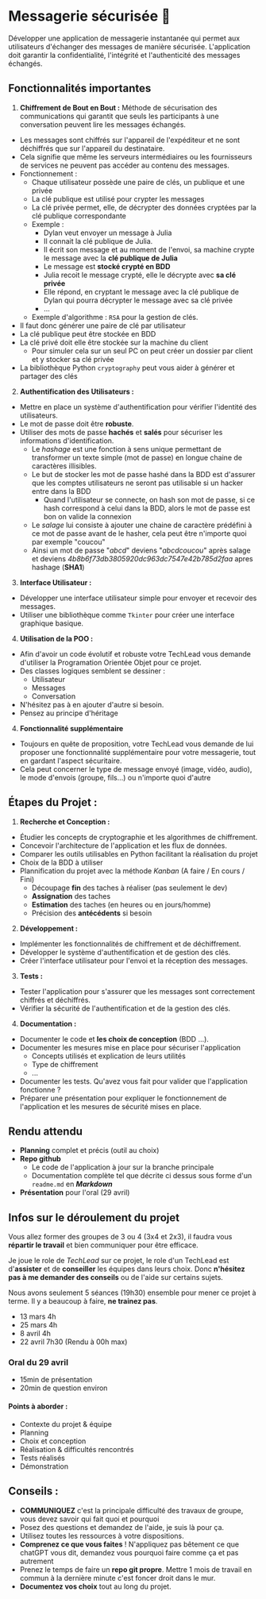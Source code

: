 # Messagerie sécurisée 🔐

Développer une application de messagerie instantanée qui permet aux utilisateurs d'échanger des messages de manière sécurisée. L'application doit garantir la confidentialité, l'intégrité et l'authenticité des messages échangés.

## Fonctionnalités importantes

1. **Chiffrement de Bout en Bout :**
   Méthode de sécurisation des communications qui garantit que seuls les participants à une conversation peuvent lire les messages échangés.

- Les messages sont chiffrés sur l'appareil de l'expéditeur et ne sont déchiffrés que sur l'appareil du destinataire.
- Cela signifie que même les serveurs intermédiaires ou les fournisseurs de services ne peuvent pas accéder au contenu des messages.
- Fonctionnement :
  - Chaque utilisateur possède une paire de clés, un publique et une privée
  - La clé publique est utilisé pour crypter les messages
  - La clé privée permet, elle, de décrypter des données cryptées par la clé publique correspondante
  - Exemple :
    - Dylan veut envoyer un message à Julia
    - Il connait la clé publique de Julia.
    - Il écrit son message et au moment de l'envoi, sa machine crypte le message avec la **clé publique de Julia**
    - Le message est **stocké crypté en BDD**
    - Julia recoit le message crypté, elle le décrypte avec **sa clé privée**
    - Elle répond, en cryptant le message avec la clé publique de Dylan qui pourra décrypter le message avec sa clé privée
    - ...
  - Exemple d'algorithme : `RSA` pour la gestion de clés.
- Il faut donc générer une paire de clé par utilisateur
- La clé publique peut être stockée en BDD
- La clé privé doit elle être stockée sur la machine du client
  - Pour simuler cela sur un seul PC on peut créer un dossier par client et y stocker sa clé privée
- La bibliothèque Python `cryptography` peut vous aider à générer et partager des clés



2. **Authentification des Utilisateurs :**

- Mettre en place un système d'authentification pour vérifier l'identité des utilisateurs.
- Le mot de passe doit être **robuste**.
- Utiliser des mots de passe **hachés** et **salés** pour sécuriser les informations d'identification.
  - Le _hashage_ est une fonction à sens unique permettant de transformer un texte simple (mot de passe) en longue chaine de caractères illisibles.
  - Le but de stocker les mot de passe hashé dans la BDD est d'assurer que les comptes utilisateurs ne seront pas utilisable si un hacker entre dans la BDD
    - Quand l'utilisateur se connecte, on hash son mot de passe, si ce hash correspond à celui dans la BDD, alors le mot de passe est bon on valide la connexion
  - Le _salage_ lui consiste à ajouter une chaine de caractère prédéfini à ce mot de passe avant de le hasher, cela peut être n'importe quoi par exemple "coucou"
  - Ainsi un mot de passe "_abcd_" deviens "_abcdcoucou_" après salage et deviens _4b8b6f73db3805920dc963dc7547e42b785d2faa_ apres hashage (**SHA1**)

3. **Interface Utilisateur :**

- Développer une interface utilisateur simple pour envoyer et recevoir des messages.
- Utiliser une bibliothèque comme `Tkinter` pour créer une interface graphique basique.

4. **Utilisation de la POO :**

- Afin d'avoir un code évolutif et robuste votre TechLead vous demande d'utiliser la Programation Orientée Objet pour ce projet.
- Des classes logiques semblent se dessiner :
  - Utilisateur
  - Messages
  - Conversation
- N'hésitez pas à en ajouter d'autre si besoin.
- Pensez au principe d'héritage

4. **Fonctionnalité supplémentaire**

- Toujours en quête de proposition, votre TechLead vous demande de lui proposer une fonctionnalité supplémentaire pour votre messagerie, tout en gardant l'aspect sécuritaire.
- Cela peut concerner le type de message envoyé (image, vidéo, audio), le mode d'envois (groupe, fils...) ou n'importe quoi d'autre

## **Étapes du Projet :**

1. **Recherche et Conception :**

- Étudier les concepts de cryptographie et les algorithmes de chiffrement.
- Concevoir l'architecture de l'application et les flux de données.
- Comparer les outils utilisables en Python facilitant la réalisation du projet
- Choix de la BDD à utiliser
- Plannification du projet avec la méthode _Kanban_ (A faire / En cours / Fini)
  - Découpage **fin** des taches à réaliser (pas seulement le dev)
  - **Assignation** des taches
  - **Estimation** des taches (en heures ou en jours/homme)
  - Précision des **antécédents** si besoin

2. **Développement :**

- Implémenter les fonctionnalités de chiffrement et de déchiffrement.
- Développer le système d'authentification et de gestion des clés.
- Créer l'interface utilisateur pour l'envoi et la réception des messages.

3. **Tests :**

- Tester l'application pour s'assurer que les messages sont correctement chiffrés et déchiffrés.
- Vérifier la sécurité de l'authentification et de la gestion des clés.

4. **Documentation :**

- Documenter le code et **les choix de conception** (BDD ...).
- Documenter les mesures mise en place pour sécuriser l'application
  - Concepts utilisés et explication de leurs utilités
  - Type de chiffrement
  - ...
- Documenter les tests. Qu'avez vous fait pour valider que l'application fonctionne ?
- Préparer une présentation pour expliquer le fonctionnement de l'application et les mesures de sécurité mises en place.

## Rendu attendu

- **Planning** complet et précis (outil au choix)
- **Repo github**
  - Le code de l'application à jour sur la branche principale
  - Documentation complète tel que décrite ci dessus sous forme d'un `readme.md` en **_Markdown_**
- **Présentation** pour l'oral (29 avril)

## Infos sur le déroulement du projet

Vous allez former des groupes de 3 ou 4 (3x4 et 2x3), il faudra vous **répartir le travail** et bien communiquer pour être efficace.

Je joue le role de _TechLead_ sur ce projet, le role d'un TechLead est d'**assister** et de **conseiller** les équipes dans leurs choix. Donc **n'hésitez pas à me demander des conseils** ou de l'aide sur certains sujets.

Nous avons seulement 5 séances (19h30) ensemble pour mener ce projet à terme. Il y a beaucoup à faire, **ne trainez pas**.

- 13 mars 4h
- 25 mars 4h
- 8 avril 4h
- 22 avril 7h30 (Rendu à 00h max)

### Oral du 29 avril

- 15min de présentation
- 20min de question environ

#### Points à aborder :

- Contexte du projet & équipe
- Planning
- Choix et conception
- Réalisation & difficultés rencontrés
- Tests réalisés
- Démonstration

## Conseils :

- **COMMUNIQUEZ** c'est la principale difficulté des travaux de groupe, vous devez savoir qui fait quoi et pourquoi
- Posez des questions et demandez de l'aide, je suis là pour ça.
- Utilisez toutes les ressources à votre dispositions.
- **Comprenez ce que vous faites** ! N'appliquez pas bêtement ce que chatGPT vous dit, demandez vous pourquoi faire comme ça et pas autrement
- Prenez le temps de faire un **repo git propre**. Mettre 1 mois de travail en commun à la dernière minute c'est foncer droit dans le mur.
- **Documentez vos choix** tout au long du projet.
